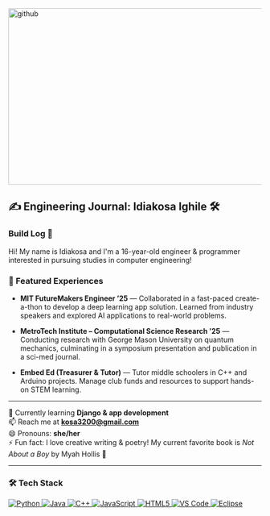 <img width="1200" height="350" alt="github" src="https://github.com/user-attachments/assets/7a0781e7-0d26-4b70-ad79-560382331792" />

## ✍️ Engineering Journal: Idiakosa Ighile 🛠️

### Build Log 📓
Hi! My name is Idiakosa and I'm a 16-year-old engineer & programmer interested in pursuing studies in computer engineering!

### 🚀 Featured Experiences
- **MIT FutureMakers Engineer ’25** — Collaborated in a fast-paced create-a-thon to develop a deep learning app solution. Learned from industry speakers and explored AI applications to real-world problems.

- **MetroTech Institute – Computational Science Research ’25** — Conducting research with George Mason University on quantum mechanics, culminating in a symposium presentation and publication in a sci-med journal.

- **Embed Ed (Treasurer & Tutor)** — Tutor middle schoolers in C++ and Arduino projects. Manage club funds and resources to support hands-on STEM learning.

---

🌱 Currently learning **Django & app development**  
📫 Reach me at **kosa3200@gmail.com**  
😄 Pronouns: **she/her**  
⚡ Fun fact: I love creative writing & poetry! My current favorite book is *Not About a Boy* by Myah Hollis 📖

---

### 🛠️ Tech Stack
<p>
  <a href="https://www.python.org/" target="_blank" rel="noopener noreferrer">
    <img src="https://img.shields.io/badge/Python-3776AB?style=for-the-badge&logo=python&logoColor=white" alt="Python" />
  </a>
  <a href="https://www.oracle.com/java/" target="_blank" rel="noopener noreferrer">
    <img src="https://img.shields.io/badge/Java-007396?style=for-the-badge&logo=java&logoColor=white" alt="Java" />
  </a>
  <a href="https://isocpp.org/" target="_blank" rel="noopener noreferrer">
    <img src="https://img.shields.io/badge/C++-00599C?style=for-the-badge&logo=cplusplus&logoColor=white" alt="C++" />
  </a>
  <a href="https://developer.mozilla.org/en-US/docs/Web/JavaScript" target="_blank" rel="noopener noreferrer">
    <img src="https://img.shields.io/badge/JavaScript-F7DF1E?style=for-the-badge&logo=javascript&logoColor=black" alt="JavaScript" />
  </a>
  <a href="https://developer.mozilla.org/en-US/docs/Web/HTML" target="_blank" rel="noopener noreferrer">
    <img src="https://img.shields.io/badge/HTML5-E34F26?style=for-the-badge&logo=html5&logoColor=white" alt="HTML5" />
  </a>
  <a href="https://code.visualstudio.com/" target="_blank" rel="noopener noreferrer">
    <img src="https://img.shields.io/badge/VS%20Code-007ACC?style=for-the-badge&logo=visual-studio-code&logoColor=white" alt="VS Code" />
  </a>
  <a href="https://www.eclipse.org/" target="_blank" rel="noopener noreferrer">
    <img src="https://img.shields.io/badge/Eclipse-2C2255?style=for-the-badge&logo=eclipse&logoColor=white" alt="Eclipse" />
  </a>
</p>
